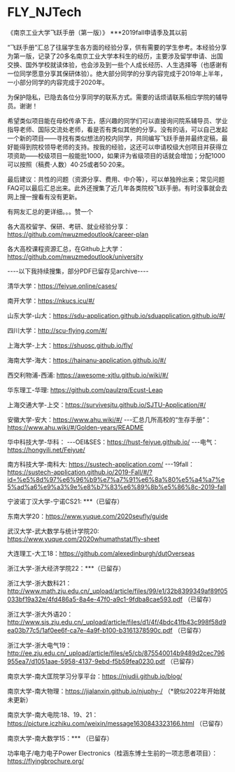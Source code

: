 # FLY_NJTech
《南京工业大学飞跃手册（第一版）》 ***2019fall申请季及其以前

“飞跃手册”汇总了往届学生各方面的经验分享，供有需要的学生参考。本经验分享为第一版，记录了20多名南京工业大学本科生的经历，主要涉及留学申请、出国交换、国外学校就读体验，也会涉及到一些个人成长经历、人生选择等（也感谢有一位同学愿意分享其保研体验）。绝大部分同学的分享内容完成于2019年上半年，一小部分同学的内容完成于2020年。 

为保护隐私，已隐去各位分享同学的联系方式。需要的话烦请联系相应学院的辅导员。谢谢！

希望类似项目能在母校传承下去，感兴趣的同学们可以直接询问院系辅导员、学业指导老师、国际交流处老师，看是否有类似其他的分享。没有的话，可以自己发起一个新的项目——寻找有类似想法的校内同学，共同编写飞跃手册并最终定稿，最好能得到院校领导老师的支持。按我的经验，这还可以申请校级大创项目并获得立项资助——校级项目一般能批1000，如果评为省级项目的话就会增加；分配1000可以按照（稿费·人数）40·25或者50·20来。

最后建议：共性的问题（资源分享、费用、中介等），可以单独拎出来；常见问题FAQ可以最后汇总出来。此外还搜集了近几年各类院校飞跃手册。有时没事就会去网上搜一搜看有没有更新。

有网友汇总的更详细。。。赞一个

各大高校留学、保研、考研、就业经验分享：https://github.com/nwuzmedoutlook/career-plan

各大高校课程资源汇总，在Github上大学：https://github.com/nwuzmedoutlook/university

----以下我持续搜集，部分PDF已留存见archive----

清华大学：https://feiyue.online/cases/ 

南开大学：https://nkucs.icu/#/

山东大学-山大：https://sdu-application.github.io/sduapplication.github.io/#/ 

四川大学：http://scu-flying.com/#/

上海大学-上大：https://shuosc.github.io/fly/

海南大学-海大：https://hainanu-application.github.io/#/

西交利物浦-西浦: https://awesome-xjtlu.github.io/wiki/#/ 

华东理工-华理: https://github.com/paulzrq/Ecust-Leap 

上海交通大学-上交：https://survivesjtu.github.io/SJTU-Application/#/

安徽大学-安大：https://www.ahu.wiki/#/
---汇总几所高校的“生存手册”：https://www.ahu.wiki/#/Golden-years/README

华中科技大学-华科：
---OEI&SES：https://hust-feiyue.github.io/
---电气：https://hongyili.net/Feiyue/

南方科技大学-南科大: https://sustech-application.com/ 
---19fall：https://sustech-application.github.io/2019-Fall/#/?id=%e5%8d%97%e6%96%b9%e7%a7%91%e6%8a%80%e5%a4%a7%e5%ad%a6%e9%a3%9e%e8%b7%83%e6%89%8b%e5%86%8c-2019-fall

宁波诺丁汉大学-宁诺CS21: ***（已留存）

东南大学20：https://www.yuque.com/2020seufly/guide 

武汉大学-武大数学与统计学院20: https://www.yuque.com/2020whumathstat/fly-sheet

大连理工-大工18：https://github.com/alexedinburgh/dutOverseas

浙江大学-浙大经济学院22：***（已留存）

浙江大学-浙大数科21：http://www.math.zju.edu.cn/_upload/article/files/99/e1/32b8399349af89f05033bf19a32e/4fd486a5-8a4e-47f0-a9c1-9fdba8cae593.pdf
（已留存）

浙江大学-浙大外语20：http://www.sis.zju.edu.cn/_upload/article/files/d1/4f/4bdc41fb43c998f58d9ea03b77c5/1af0ee6f-ca7e-4a9f-b100-b3161378590c.pdf （已留存）

浙江大学-浙大电气19：http://ee.zju.edu.cn/_upload/article/files/e5/cb/875540014b9489d2cec796955ea7/d1051aae-5958-4137-9ebd-f5b59fea0230.pdf  （已留存）

南京大学-南大匡院学习分享平台：https://njudii.github.io/blog/

南京大学-南大物理：https://jialanxin.github.io/njuphy-/
（*貌似2022年开始就未更新）

南京大学-南大电院:18、19、21：https://picture.iczhiku.com/weixin/message1630843323166.html （已留存）

南京大学-南大数学15：*** （已留存）

功率电子/电力电子Power Electronics（桂涵东博士生前的一项志愿者项目）：https://flyingbrochure.org/
